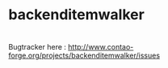 backenditemwalker
=================
#
Bugtracker here : http://www.contao-forge.org/projects/backenditemwalker/issues
